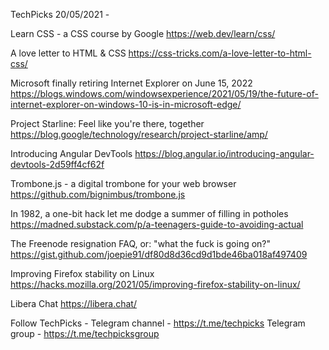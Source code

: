 TechPicks 20/05/2021 -

Learn CSS - a CSS course by Google
https://web.dev/learn/css/

A love letter to HTML & CSS
https://css-tricks.com/a-love-letter-to-html-css/

Microsoft finally retiring Internet Explorer on June 15, 2022
https://blogs.windows.com/windowsexperience/2021/05/19/the-future-of-internet-explorer-on-windows-10-is-in-microsoft-edge/

Project Starline: Feel like you're there, together
https://blog.google/technology/research/project-starline/amp/

Introducing Angular DevTools
https://blog.angular.io/introducing-angular-devtools-2d59ff4cf62f

Trombone.js - a digital trombone for your web browser
https://github.com/bignimbus/trombone.js

In 1982, a one-bit hack let me dodge a summer of filling in potholes
https://madned.substack.com/p/a-teenagers-guide-to-avoiding-actual

The Freenode resignation FAQ, or: "what the fuck is going on?"
https://gist.github.com/joepie91/df80d8d36cd9d1bde46ba018af497409

Improving Firefox stability on Linux
https://hacks.mozilla.org/2021/05/improving-firefox-stability-on-linux/

Libera Chat
https://libera.chat/

Follow TechPicks -
Telegram channel - https://t.me/techpicks
Telegram group - https://t.me/techpicksgroup